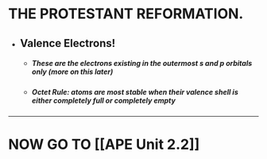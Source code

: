 #                    THE PROTESTANT REFORMATION.  


- ## **Valence Electrons!**
	- #####  These are the electrons existing in the outermost s and p orbitals only (more on this later)
	- ##### Octet Rule: atoms are most stable when their valence shell is either completely full or completely empty

----

# NOW GO TO [[APE Unit 2.2]]